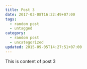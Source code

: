 ```yaml
---
title: Post 3
date: 2017-03-08T16:22:49+07:00
tags:
  - random post
  - untagged
category:
  - random post
  - uncategorized
updated: 2015-09-05T14:27:51+07:00
---
```

This is content of post 3